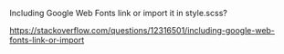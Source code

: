 Including Google Web Fonts link or import it in style.scss?

https://stackoverflow.com/questions/12316501/including-google-web-fonts-link-or-import
